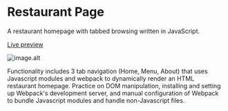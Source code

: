 # Restaurant Page

A restaurant homepage with tabbed browsing written in JavaScript.

[Live preview](https://aliciaxl.github.io/restaurant-page/)

![image.alt](https://github.com/aliciaxl/restaurant-page/blob/fc68104f8745ae07f61bb683b9045b76b44209d2/restaurant-page-live.png)

Functionality includes 3 tab navigation (Home, Menu, About) that uses Javascript modules and webpack to dynamically render an HTML restaurant homepage.
Practice on DOM manipulation, installing and setting up Webpack's development server, and manual configuration of Webpack to bundle Javascript modules and handle non-Javascript files. 
